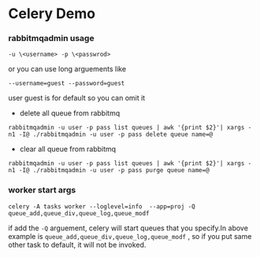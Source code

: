 Celery Demo
===================
### rabbitmqadmin usage
    
    -u \<username> -p \<passwrod>
or you can use long arguements like

    --username=guest --password=guest
user guest is for default so you can omit it
    
* delete all queue from rabbitmq
    
`rabbitmqadmin -u user -p pass list queues | awk '{print $2}'| xargs -n1 -I@ ./rabbitmqadmin -u user -p pass delete queue name=@`

* clear all queue from rabbitmq

`rabbitmqadmin -u user -p pass list queues | awk '{print $2}'| xargs -n1 -I@ ./rabbitmqadmin -u user -p pass purge queue name=@`

### worker start args


`celery -A tasks worker --loglevel=info  --app=proj -Q queue_add,queue_div,queue_log,queue_modf`

if add the `-Q` arguement, celery will start queues that you specify.In above example is `queue_add,queue_div,queue_log,queue_modf`
, so if you put same other task to default, it will not be invoked.